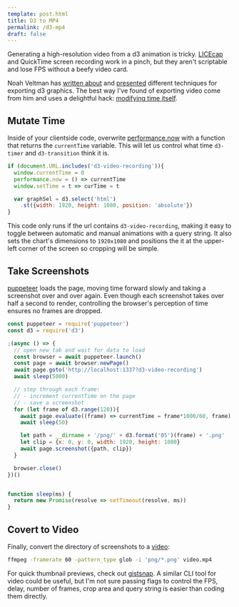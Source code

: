 ```yaml
---
template: post.html
title: D3 to MP4
permalink: /d3-mp4
draft: false
---
```


Generating a high-resolution video from a d3 animation is tricky. [LICEcap](https://www.cockos.com/licecap/) and QuickTime screen recording work in a pinch, but they aren't scriptable and lose FPS without a beefy video card. 

Noah Veltman has [written about](https://github.com/veltman/gifs) and [presented](http://slides.com/veltman/d3unconf/#/) different techniques for exporting d3 graphics. The best way I've found of exporting video come from him and uses a delightful hack: [modifying time itself](https://bl.ocks.org/veltman/5de325668417b1d504dc).

## Mutate Time

Inside of your clientside code, overwrite [performance.now](https://developer.mozilla.org/en-US/docs/Web/API/Performance/now) with a function that returns the `currentTime` variable. This will let us control what time `d3-timer` and `d3-transition` think it is. 

```js
if (document.URL.includes('d3-video-recording')){
  window.currentTime = 0
  performance.now = () => currentTime
  window.setTime = t => curTime = t

  var graphSel = d3.select('html')
    .st({width: 1920, height: 1080, position: 'absolute'})
}
```

This code only runs if the url contains `d3-video-recording`, making it easy to toggle between automatic and manual animations with a query string. It also sets the chart's dimensions to `1920x1080` and positions the it at the upper-left corner of the screen so cropping will be simple.

## Take Screenshots

[puppeteer](https://github.com/GoogleChrome/puppeteer) loads the page, moving time forward slowly and taking a screenshot over and over again. Even though each screenshot takes over half a second to render, controlling the browser's perception of time ensures no frames are dropped. 

```js
const puppeteer = require('puppeteer')
const d3 = require('d3')

;(async () => {
  // open new tab and wait for data to load
  const browser = await puppeteer.launch()
  const page = await browser.newPage()
  await page.goto('http://localhost:1337?d3-video-recording')
  await sleep(5000)

  // step through each frame:
  // - increment currentTime on the page
  // - save a screenshot
  for (let frame of d3.range(120)){
    await page.evaluate((frame) => currentTime = frame*1000/60, frame)
    await sleep(50)

    let path = __dirname + '/png/' + d3.format('05')(frame) + '.png'
    let clip = {x: 0, y: 0, width: 1920, height: 1080}
    await page.screenshot({path, clip})
  }

  browser.close()
})()


function sleep(ms) {
  return new Promise(resolve => setTimeout(resolve, ms))
}
```

## Covert to Video

Finally, convert the directory of screenshots to a [video](https://www.nytimes.com/interactive/2018/01/24/world/is-there-something-wrong-with-democracy.html):

```bash
ffmpeg -framerate 60 -pattern_type glob -i 'png/*.png' video.mp4
```


For quick thumbnail previews, check out [gistsnap](https://github.com/1wheel/gistsnap). A similar CLI tool for video could be useful, but I'm not sure passing flags to control the FPS, delay, number of frames, crop area and query string is easier than coding them directly. 